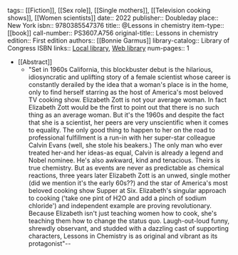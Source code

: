 tags:: [[Fiction]], [[Sex role]], [[Single mothers]], [[Television cooking shows]], [[Women scientists]]
date:: 2022
publisher:: Doubleday
place:: New York
isbn:: 9780385547376
title:: @Lessons in chemistry
item-type:: [[book]]
call-number:: PS3607.A756
original-title:: Lessons in chemistry
edition:: First edition
authors:: [[Bonnie Garmus]]
library-catalog:: Library of Congress ISBN
links:: [Local library](zotero://select/library/items/FFWGZYEP), [Web library](https://www.zotero.org/users/979977/items/FFWGZYEP)
num-pages:: 1

- [[Abstract]]
	- "Set in 1960s California, this blockbuster debut is the hilarious, idiosyncratic and uplifting story of a female scientist whose career is constantly derailed by the idea that a woman's place is in the home, only to find herself starring as the host of America's most beloved TV cooking show. Elizabeth Zott is not your average woman. In fact Elizabeth Zott would be the first to point out that there is no such thing as an average woman. But it's the 1960s and despite the fact that she is a scientist, her peers are very unscientific when it comes to equality. The only good thing to happen to her on the road to professional fulfillment is a run-in with her super-star colleague Calvin Evans (well, she stole his beakers.) The only man who ever treated her-and her ideas-as equal, Calvin is already a legend and Nobel nominee. He's also awkward, kind and tenacious. Theirs is true chemistry. But as events are never as predictable as chemical reactions, three years later Elizabeth Zott is an unwed, single mother (did we mention it's the early 60s??) and the star of America's most beloved cooking show Supper at Six. Elizabeth's singular approach to cooking ('take one pint of H2O and add a pinch of sodium chloride') and independent example are proving revolutionary. Because Elizabeth isn't just teaching women how to cook, she's teaching them how to change the status quo. Laugh-out-loud funny, shrewdly observant, and studded with a dazzling cast of supporting characters, Lessons in Chemistry is as original and vibrant as its protagonist"--